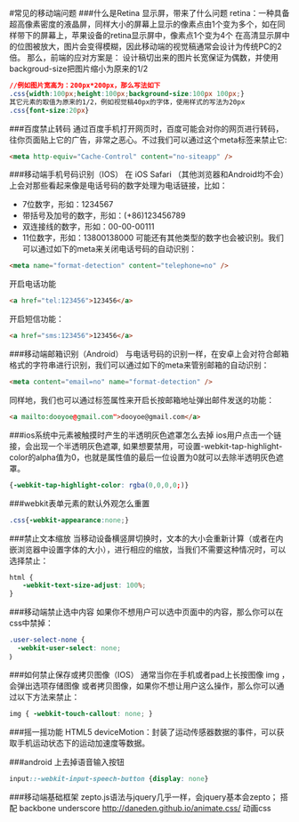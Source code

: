 #常见的移动端问题
###什么是Retina 显示屏，带来了什么问题
retina：一种具备超高像素密度的液晶屏，同样大小的屏幕上显示的像素点由1个变为多个，如在同样带下的屏幕上，苹果设备的retina显示屏中，像素点1个变为4个
在高清显示屏中的位图被放大，图片会变得模糊，因此移动端的视觉稿通常会设计为传统PC的2倍。
那么，前端的应对方案是：
设计稿切出来的图片长宽保证为偶数，并使用backgroud-size把图片缩小为原来的1/2
```css
//例如图片宽高为：200px*200px，那么写法如下
.css{width:100px;height:100px;background-size:100px 100px;}
其它元素的取值为原来的1/2，例如视觉稿40px的字体，使用样式的写法为20px
.css{font-size:20px}
```

###百度禁止转码
通过百度手机打开网页时，百度可能会对你的网页进行转码，往你页面贴上它的广告，非常之恶心。不过我们可以通过这个meta标签来禁止它:
```html
<meta http-equiv="Cache-Control" content="no-siteapp" />
```

###移动端手机号码识别（IOS）
在 iOS Safari （其他浏览器和Android均不会）上会对那些看起来像是电话号码的数字处理为电话链接，比如：
- 7位数字，形如：1234567
- 带括号及加号的数字，形如：(+86)123456789
- 双连接线的数字，形如：00-00-00111
- 11位数字，形如：13800138000
可能还有其他类型的数字也会被识别。我们可以通过如下的meta来关闭电话号码的自动识别：
```html
<meta name="format-detection" content="telephone=no" />
```
开启电话功能
```html
<a href="tel:123456">123456</a>
```
开启短信功能：
```html
<a href="sms:123456">123456</a> 
```

###移动端邮箱识别（Android）
与电话号码的识别一样，在安卓上会对符合邮箱格式的字符串进行识别，我们可以通过如下的meta来管别邮箱的自动识别：
```html
<meta content="email=no" name="format-detection" /> 
```
同样地，我们也可以通过标签属性来开启长按邮箱地址弹出邮件发送的功能：
```html
<a mailto:dooyoe@gmail.com">dooyoe@gmail.com</a> 
```

###ios系统中元素被触摸时产生的半透明灰色遮罩怎么去掉
ios用户点击一个链接，会出现一个半透明灰色遮罩, 如果想要禁用，可设置-webkit-tap-highlight-color的alpha值为0，也就是属性值的最后一位设置为0就可以去除半透明灰色遮罩。
```css
{-webkit-tap-highlight-color: rgba(0,0,0,0;)}
```

###webkit表单元素的默认外观怎么重置
```css
.css{-webkit-appearance:none;}
```

###禁止文本缩放
当移动设备横竖屏切换时，文本的大小会重新计算（或者在内嵌浏览器中设置字体的大小），进行相应的缩放，当我们不需要这种情况时，可以选择禁止：
```css
html {
　　-webkit-text-size-adjust: 100%;
}
```

###移动端禁止选中内容
如果你不想用户可以选中页面中的内容，那么你可以在css中禁掉：
```css
.user-select-none {
  -webkit-user-select: none;
｝
```

###如何禁止保存或拷贝图像（IOS）
通常当你在手机或者pad上长按图像 img ，会弹出选项存储图像 或者拷贝图像，如果你不想让用户这么操作，那么你可以通过以下方法来禁止：
```css
img { -webkit-touch-callout: none; }
```

###摇一摇功能
HTML5 deviceMotion：封装了运动传感器数据的事件，可以获取手机运动状态下的运动加速度等数据。


###android 上去掉语音输入按钮
```css
input::-webkit-input-speech-button {display: none}
```

###移动端基础框架
zepto.js语法与jquery几乎一样，会jquery基本会zepto；
搭配
backbone underscore
http://daneden.github.io/animate.css/  动画css


